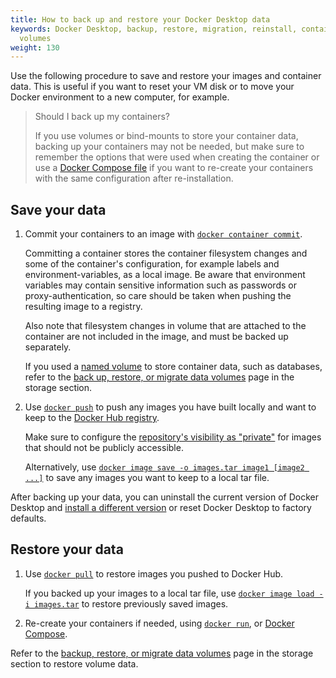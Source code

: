 ```yaml
---
title: How to back up and restore your Docker Desktop data
keywords: Docker Desktop, backup, restore, migration, reinstall, containers, images,
  volumes
weight: 130
---
```


Use the following procedure to save and restore your images and container data. This is useful if you want to reset your VM disk or to move your Docker environment to a new
computer, for example.

> Should I back up my containers?
>
> If you use volumes or bind-mounts to store your container data, backing up your containers may not be needed, but make sure to remember the options that were used when creating the container or use a [Docker Compose file](../../../reference/compose-file/index.md) if you want to re-create your containers with the same configuration after re-installation.

## Save your data

1. Commit your containers to an image with [`docker container commit`](../../../reference/cli/docker/container/commit.md).

   Committing a container stores the container filesystem changes and some of the
   container's configuration, for example labels and environment-variables, as a local image. Be aware that environment variables may contain sensitive
   information such as passwords or proxy-authentication, so care should be taken
   when pushing the resulting image to a registry.

   Also note that filesystem changes in volume that are attached to the
   container are not included in the image, and must be backed up separately.

   If you used a [named volume](../../../manuals/engine/storage/index.md#more-details-about-mount-types) to store container data, such as databases, refer to the [back up, restore, or migrate data volumes](../../../manuals/engine/storage/volumes.md#back-up-restore-or-migrate-data-volumes) page in the storage section.

2. Use [`docker push`](../../../reference/cli/docker/image/push.md) to push any
   images you have built locally and want to keep to the [Docker Hub registry](../docker-hub/).

   Make sure to configure the [repository's visibility as "private"](../docker-hub/repos/)
   for images that should not be publicly accessible.

   Alternatively, use [`docker image save -o images.tar image1 [image2 ...]`](../../../reference/cli/docker/image/save.md)
   to save any images you want to keep to a local tar file.

After backing up your data, you can uninstall the current version of Docker Desktop
and [install a different version](release-notes.md) or reset Docker Desktop to factory defaults.

## Restore your data

1. Use [`docker pull`](../../../reference/cli/docker/image/pull.md) to restore images
   you pushed to Docker Hub.

   If you backed up your images to a local tar file, use [`docker image load -i images.tar`](../../reference/cli/docker/image/load.md)
   to restore previously saved images.

2. Re-create your containers if needed, using [`docker run`](../../reference/cli/docker/container/run.md),
   or [Docker Compose](../../../manuals/compose/index.md).

Refer to the [backup, restore, or migrate data volumes](../../../manuals/engine/storage/volumes.md#back-up-restore-or-migrate-data-volumes) page in the storage section to restore volume data.
